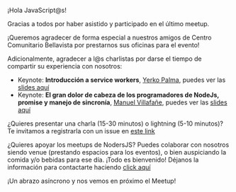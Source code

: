 ¡Hola JavaScript@s! 

Gracias a todos por haber asistido y participado en el último meetup.

¡Queremos agradecer de forma especial a nuestros amigos de Centro Comunitario Bellavista por prestarnos sus oficinas para el evento!

Adicionalmente, agradecer a l@s charlistas por darse el tiempo de compartir su experiencia con nosotros:

- Keynote: **Introducción a service workers**, [Yerko Palma](https://github.com/YerkoPalma), puedes ver las [slides aquí](https://yerkopalma.github.io/service-workers-talk/)
- Keynote: **El gran dolor de cabeza de los programadores de NodeJs, promise y manejo de sincronía**, [Manuel Villafañe](https://github.com/aljvilla), puedes ver las [slides aquí](https://github.com/Noders/Meetups/files/2193490/promise.pdf)

¿Quieres presentar una charla (15-30 minutos) o lightning (5-10 minutos)? Te invitamos a registrarla con un issue en [este link](https://github.com/Noders/Meetups/issues/new)

¿Quieres apoyar los meetups de NodersJS? Puedes colaborar con nosotros siendo venue (prestando espacios para los eventos),  o bien auspiciando la comida y/o bebidas para ese día. ¡Todo es bienvenido! Déjanos la información para contactarte haciendo [click aquí](https://github.com/Noders/Meetups/issues/new) 

¡Un abrazo asíncrono y nos vemos en próximo el Meetup!
